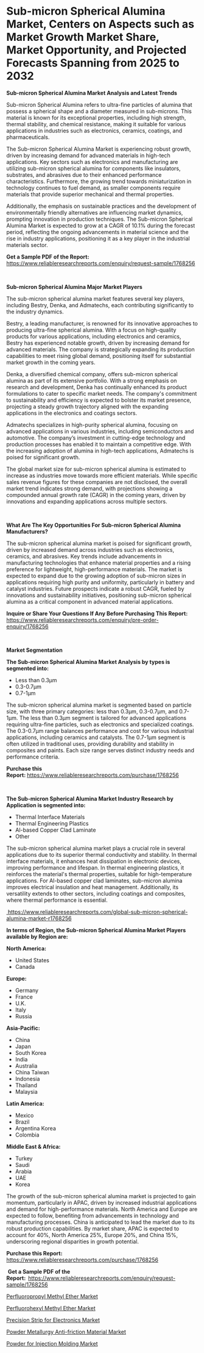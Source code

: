<p><h1>Sub-micron Spherical Alumina Market, Centers on Aspects such as Market Growth Market Share, Market Opportunity, and Projected Forecasts Spanning from 2025 to 2032</h1></p><p><strong>Sub-micron Spherical Alumina Market Analysis and Latest Trends</strong></p>
<p><p>Sub-micron Spherical Alumina refers to ultra-fine particles of alumina that possess a spherical shape and a diameter measured in sub-microns. This material is known for its exceptional properties, including high strength, thermal stability, and chemical resistance, making it suitable for various applications in industries such as electronics, ceramics, coatings, and pharmaceuticals.</p><p>The Sub-micron Spherical Alumina Market is experiencing robust growth, driven by increasing demand for advanced materials in high-tech applications. Key sectors such as electronics and manufacturing are utilizing sub-micron spherical alumina for components like insulators, substrates, and abrasives due to their enhanced performance characteristics. Furthermore, the growing trend towards miniaturization in technology continues to fuel demand, as smaller components require materials that provide superior mechanical and thermal properties.</p><p>Additionally, the emphasis on sustainable practices and the development of environmentally friendly alternatives are influencing market dynamics, prompting innovation in production techniques. The Sub-micron Spherical Alumina Market is expected to grow at a CAGR of 10.1% during the forecast period, reflecting the ongoing advancements in material science and the rise in industry applications, positioning it as a key player in the industrial materials sector.</p></p>
<p><strong>Get a Sample PDF of the Report:&nbsp;</strong> <a href="https://www.reliableresearchreports.com/enquiry/request-sample/1768256?utm_campaign=33&utm_medium=2&utm_source=Github&utm_content=ia&utm_term=02022025&utm_id=sub-micron-spherical-alumina">https://www.reliableresearchreports.com/enquiry/request-sample/1768256</a></p>
<p>&nbsp;</p>
<p><strong>Sub-micron Spherical Alumina Major Market Players</strong></p>
<p><p>The sub-micron spherical alumina market features several key players, including Bestry, Denka, and Admatechs, each contributing significantly to the industry dynamics.</p><p>Bestry, a leading manufacturer, is renowned for its innovative approaches to producing ultra-fine spherical alumina. With a focus on high-quality products for various applications, including electronics and ceramics, Bestry has experienced notable growth, driven by increasing demand for advanced materials. The company is strategically expanding its production capabilities to meet rising global demand, positioning itself for substantial market growth in the coming years.</p><p>Denka, a diversified chemical company, offers sub-micron spherical alumina as part of its extensive portfolio. With a strong emphasis on research and development, Denka has continually enhanced its product formulations to cater to specific market needs. The company's commitment to sustainability and efficiency is expected to bolster its market presence, projecting a steady growth trajectory aligned with the expanding applications in the electronics and coatings sectors.</p><p>Admatechs specializes in high-purity spherical alumina, focusing on advanced applications in various industries, including semiconductors and automotive. The company’s investment in cutting-edge technology and production processes has enabled it to maintain a competitive edge. With the increasing adoption of alumina in high-tech applications, Admatechs is poised for significant growth.</p><p>The global market size for sub-micron spherical alumina is estimated to increase as industries move towards more efficient materials. While specific sales revenue figures for these companies are not disclosed, the overall market trend indicates strong demand, with projections showing a compounded annual growth rate (CAGR) in the coming years, driven by innovations and expanding applications across multiple sectors.</p></p>
<p>&nbsp;</p>
<p><strong>What Are The Key Opportunities For Sub-micron Spherical Alumina Manufacturers?</strong></p>
<p><p>The sub-micron spherical alumina market is poised for significant growth, driven by increased demand across industries such as electronics, ceramics, and abrasives. Key trends include advancements in manufacturing technologies that enhance material properties and a rising preference for lightweight, high-performance materials. The market is expected to expand due to the growing adoption of sub-micron sizes in applications requiring high purity and uniformity, particularly in battery and catalyst industries. Future prospects indicate a robust CAGR, fueled by innovations and sustainability initiatives, positioning sub-micron spherical alumina as a critical component in advanced material applications.</p></p>
<p><strong>Inquire or Share Your Questions If Any Before Purchasing This Report:</strong> <a href="https://www.reliableresearchreports.com/enquiry/pre-order-enquiry/1768256?utm_campaign=33&utm_medium=2&utm_source=Github&utm_content=ia&utm_term=02022025&utm_id=sub-micron-spherical-alumina">https://www.reliableresearchreports.com/enquiry/pre-order-enquiry/1768256</a></p>
<p>&nbsp;</p>
<p><strong>Market Segmentation</strong></p>
<p><strong>The Sub-micron Spherical Alumina Market Analysis by types is segmented into:</strong></p>
<p><ul><li>Less than 0.3μm</li><li>0.3-0.7μm</li><li>0.7-1μm</li></ul></p>
<p><p>The sub-micron spherical alumina market is segmented based on particle size, with three primary categories: less than 0.3μm, 0.3-0.7μm, and 0.7-1μm. The less than 0.3μm segment is tailored for advanced applications requiring ultra-fine particles, such as electronics and specialized coatings. The 0.3-0.7μm range balances performance and cost for various industrial applications, including ceramics and catalysts. The 0.7-1μm segment is often utilized in traditional uses, providing durability and stability in composites and paints. Each size range serves distinct industry needs and performance criteria.</p></p>
<p><strong>Purchase this Report:&nbsp;</strong><a href="https://www.reliableresearchreports.com/purchase/1768256?utm_campaign=33&utm_medium=2&utm_source=Github&utm_content=ia&utm_term=02022025&utm_id=sub-micron-spherical-alumina">https://www.reliableresearchreports.com/purchase/1768256</a></p>
<p>&nbsp;</p>
<p><strong>The Sub-micron Spherical Alumina Market Industry Research by Application is segmented into:</strong></p>
<p><ul><li>Thermal Interface Materials</li><li>Thermal Engineering Plastics</li><li>Al-based Copper Clad Laminate</li><li>Other</li></ul></p>
<p><p>The sub-micron spherical alumina market plays a crucial role in several applications due to its superior thermal conductivity and stability. In thermal interface materials, it enhances heat dissipation in electronic devices, improving performance and lifespan. In thermal engineering plastics, it reinforces the material's thermal properties, suitable for high-temperature applications. For Al-based copper clad laminates, sub-micron alumina improves electrical insulation and heat management. Additionally, its versatility extends to other sectors, including coatings and composites, where thermal performance is essential.</p></p>
<p><a href="https://www.reliableresearchreports.com/global-sub-micron-spherical-alumina-market-r1768256?utm_campaign=33&utm_medium=2&utm_source=Github&utm_content=ia&utm_term=02022025&utm_id=sub-micron-spherical-alumina">&nbsp;https://www.reliableresearchreports.com/global-sub-micron-spherical-alumina-market-r1768256</a></p>
<p><strong>In terms of Region, the Sub-micron Spherical Alumina Market Players available by Region are:</strong></p>
<p>
    <p> <strong> North America: </strong>
        <ul>
            <li>United States</li>
            <li>Canada</li>
        </ul>
        </p> 
    <p> <strong> Europe: </strong>
        <ul>
            <li>Germany</li>
            <li>France</li>
            <li>U.K.</li>
            <li>Italy</li>
            <li>Russia</li>
        </ul>
        </p> 
    <p> <strong> Asia-Pacific: </strong>
        <ul>
            <li>China</li>
            <li>Japan</li>
            <li>South Korea</li>
            <li>India</li>
            <li>Australia</li>
            <li>China Taiwan</li>
            <li>Indonesia</li>
            <li>Thailand</li>
            <li>Malaysia</li>
        </ul>
        </p> 
    <p> <strong> Latin America: </strong>
        <ul>
            <li>Mexico</li>
            <li>Brazil</li>
            <li>Argentina Korea</li>
            <li>Colombia</li>
        </ul>
        </p> 
    <p> <strong> Middle East & Africa: </strong>
        <ul>
            <li>Turkey</li>
            <li>Saudi</li>
            <li>Arabia</li>
            <li>UAE</li>
            <li>Korea</li>
        </ul>
    </p>
    </p>
<p><p>The growth of the sub-micron spherical alumina market is projected to gain momentum, particularly in APAC, driven by increased industrial applications and demand for high-performance materials. North America and Europe are expected to follow, benefiting from advancements in technology and manufacturing processes. China is anticipated to lead the market due to its robust production capabilities. By market share, APAC is expected to account for 40%, North America 25%, Europe 20%, and China 15%, underscoring regional disparities in growth potential.</p></p>
<p><strong>Purchase this Report: </strong><a href="https://www.reliableresearchreports.com/purchase/1768256?utm_campaign=33&utm_medium=2&utm_source=Github&utm_content=ia&utm_term=02022025&utm_id=sub-micron-spherical-alumina">https://www.reliableresearchreports.com/purchase/1768256</a></p>
<p>&nbsp;<strong>Get a Sample PDF of the Report:&nbsp;&nbsp;</strong><a href="https://www.reliableresearchreports.com/enquiry/request-sample/1768256?utm_campaign=33&utm_medium=2&utm_source=Github&utm_content=ia&utm_term=02022025&utm_id=sub-micron-spherical-alumina">https://www.reliableresearchreports.com/enquiry/request-sample/1768256</a></p>
<p><strong></strong></p>
<p><p><a href="https://github.com/darenph8er/Market-Research-Report-List-1/blob/main/perfluoropropyl-methyl-ether-market.md?utm_campaign=33&utm_medium=2&utm_source=Github&utm_content=ia&utm_term=02022025&utm_id=sub-micron-spherical-alumina">Perfluoropropyl Methyl Ether Market</a></p><p><a href="https://github.com/ElviraLeka1962/Market-Research-Report-List-1/blob/main/perfluorohexyl-methyl-ether-market.md?utm_campaign=33&utm_medium=2&utm_source=Github&utm_content=ia&utm_term=02022025&utm_id=sub-micron-spherical-alumina">Perfluorohexyl Methyl Ether Market</a></p><p><a href="https://github.com/osbornrdaflalo/Market-Research-Report-List-1/blob/main/precision-strip-for-electronics-market.md?utm_campaign=33&utm_medium=2&utm_source=Github&utm_content=ia&utm_term=02022025&utm_id=sub-micron-spherical-alumina">Precision Strip for Electronics Market</a></p><p><a href="https://github.com/lashaunm5st/Market-Research-Report-List-1/blob/main/powder-metallurgy-anti-friction-material-market.md?utm_campaign=33&utm_medium=2&utm_source=Github&utm_content=ia&utm_term=02022025&utm_id=sub-micron-spherical-alumina">Powder Metallurgy Anti-friction Material Market</a></p><p><a href="https://github.com/kimberjam0i/Market-Research-Report-List-1/blob/main/powder-for-injection-molding-market.md?utm_campaign=33&utm_medium=2&utm_source=Github&utm_content=ia&utm_term=02022025&utm_id=sub-micron-spherical-alumina">Powder for Injection Molding Market</a></p></p>